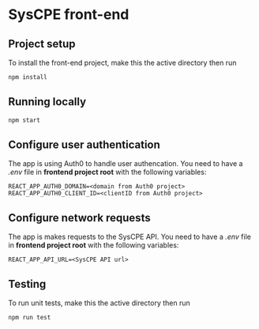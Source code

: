 # SysCPE front-end

## Project setup
To install the front-end project, make this the active directory then run  
```bash
npm install
```

## Running locally
```bash
npm start
```

## Configure user authentication
The app is using Auth0 to handle user authencation. You need to have a *.env* 
file in **frontend project root** with the following variables:

```dosini
REACT_APP_AUTH0_DOMAIN=<domain from Auth0 project>
REACT_APP_AUTH0_CLIENT_ID=<clientID from Auth0 project>
```

## Configure network requests
The app is makes requests to the SysCPE API. You need to have a *.env* file in
**frontend project root** with the following variables:

```dosini
REACT_APP_API_URL=<SysCPE API url>
```

## Testing
To run unit tests, make this the active directory then run  
```bash
npm run test
```
